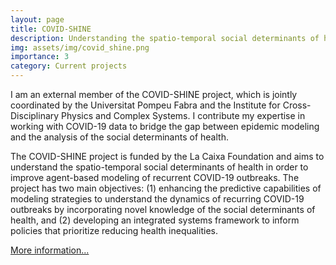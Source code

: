 ```yaml
---
layout: page
title: COVID-SHINE 
description: Understanding the spatio-temporal social determinants of health to improve ABMs
img: assets/img/covid_shine.png
importance: 3
category: Current projects
---
```


I am an external member of the COVID-SHINE project, which is jointly coordinated by the Universitat Pompeu Fabra and the Institute for Cross-Disciplinary Physics and Complex Systems. I contribute my expertise in working with COVID-19 data to bridge the gap between epidemic modeling and the analysis of the social determinants of health.

The COVID-SHINE project is funded by the La Caixa Foundation and aims to understand the spatio-temporal social determinants of health in order to improve agent-based modeling of recurrent COVID-19 outbreaks. The project has two main objectives: (1) enhancing the predictive capabilities of modeling strategies to understand the dynamics of recurring COVID-19 outbreaks by incorporating novel knowledge of the social determinants of health, and (2) developing an integrated systems framework to inform policies that prioritize reducing health inequalities.

[More information...](https://ifisc.uib-csic.es/en/research/projects/covid-shine/)

